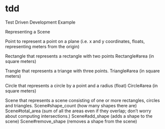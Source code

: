 # tdd
Test Driven Development Example 

Representing a Scene 

Point to represent a point on a plane (i.e. x and y coordinates, floats, representing meters from the origin)

Rectangle that represents a rectangle with two points
  Rectangle#area (in square meters)

Trangle that represents a triange with three points.
  Triangle#area (in square meters)

Circle that represents a circle by a point and a radius (float)
  Circle#area (in square meters)

Scene that represents a scene consisting of one or more rectangles, circles and triangles.
  Scene#shape_count (how many shapes there are)
  Scene#total_area (sum of all the areas even if they overlap; don’t worry about computing intersections.)
  Scene#add_shape (adds a shape to the scene)
  Scene#remove_shape (removes a shape from the scene)
